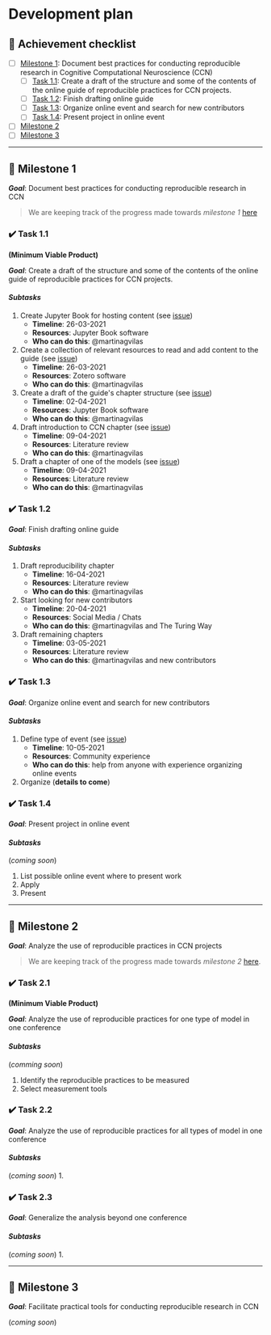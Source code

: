 # Development plan

## :muscle: Achievement checklist
- [ ] [Milestone 1](#pushpin-milestone-1): Document best practices for conducting reproducible research in Cognitive Computational Neuroscience (CCN)
    - [ ] [Task 1.1](#heavy_check_mark-task-1.1): Create a draft of the structure and some of the contents of the online guide of reproducible practices for CCN projects.
    - [ ] [Task 1.2](#heavy_check_mark-task-1.2): Finish drafting online guide
    - [ ] [Task 1.3](#heavy_check_mark-task-1.3): Organize online event and search for new contributors
    - [ ] [Task 1.4](#heavy_check_mark-task-1.4): Present project in online event
- [ ] [Milestone 2](#pushpin-milestone-2)
- [ ] [Milestone 3](#pushpin-milestone-3)

--- 
## :pushpin: Milestone 1
__*Goal*__: Document best practices for conducting reproducible research in CCN
> We are keeping track of the progress made towards _milestone 1_ [here](https://github.com/martinagvilas/repcone/projects/1)

### :heavy_check_mark: Task 1.1
__(Minimum Viable Product)__

__*Goal*__: Create a draft of the structure and some of the contents of the online guide of reproducible practices for CCN projects.

#### _Subtasks_
1. Create Jupyter Book for hosting content (see [issue](https://github.com/martinagvilas/repcone/issues/1))
    - __Timeline__: 26-03-2021
    - __Resources__: Jupyter Book software
    - __Who can do this__: @martinagvilas
2. Create a collection of relevant resources to read and add content to the guide (see [issue](https://github.com/martinagvilas/repcone/issues/2))
    - __Timeline__: 26-03-2021
    - __Resources__: Zotero software
    - __Who can do this__: @martinagvilas
3. Create a draft of the guide's chapter structure (see [issue](https://github.com/martinagvilas/repcone/issues/4))
    - __Timeline__: 02-04-2021
    - __Resources__: Jupyter Book software
    - __Who can do this__: @martinagvilas
4. Draft introduction to CCN chapter (see [issue](https://github.com/martinagvilas/repcone/issues/10))
    - __Timeline__: 09-04-2021
    - __Resources__: Literature review
    - __Who can do this__: @martinagvilas
5. Draft a chapter of one of the models (see [issue](https://github.com/martinagvilas/repcone/issues/11))
    - __Timeline__: 09-04-2021
    - __Resources__: Literature review
    - __Who can do this__: @martinagvilas

### :heavy_check_mark: Task 1.2
__*Goal*__: Finish drafting online guide

#### _Subtasks_
1. Draft reproducibility chapter
    - __Timeline__: 16-04-2021
    - __Resources__: Literature review
    - __Who can do this__: @martinagvilas
2. Start looking for new contributors
    - __Timeline__: 20-04-2021
    - __Resources__: Social Media / Chats
    - __Who can do this__: @martinagvilas and The Turing Way
3. Draft remaining chapters
    - __Timeline__: 03-05-2021
    - __Resources__: Literature review
    - __Who can do this__: @martinagvilas and new contributors

### :heavy_check_mark: Task 1.3
__*Goal*__: Organize online event and search for new contributors

#### _Subtasks_
1. Define type of event (see [issue]())
    - __Timeline__: 10-05-2021
    - __Resources__: Community experience
    - __Who can do this__: help from anyone with experience organizing online events
2. Organize (__details to come__)

### :heavy_check_mark: Task 1.4
__*Goal*__: Present project in online event

#### _Subtasks_
 (_coming soon_)
1. List possible online event where to present work
2. Apply
3. Present


--- 
## :pushpin: Milestone 2
__*Goal*__: Analyze the use of reproducible practices in CCN projects
> We are keeping track of the progress made towards _milestone 2_ [here](https://github.com/martinagvilas/repcone/projects/5).

### :heavy_check_mark: Task 2.1
__(Minimum Viable Product)__

__*Goal*__: Analyze the use of reproducible practices for one type of model in one conference

#### _Subtasks_
 (_comming soon_)
1. Identify the reproducible practices to be measured
2. Select measurement tools

### :heavy_check_mark: Task 2.2
__*Goal*__: Analyze the use of reproducible practices for all types of model in one conference

#### _Subtasks_
 (_coming soon_)
1. 

### :heavy_check_mark: Task 2.3
__*Goal*__: Generalize the analysis beyond one conference

#### _Subtasks_
 (_coming soon_)
1. 

--- 
## :pushpin: Milestone 3
__*Goal*__: Facilitate practical tools for conducting reproducible research in CCN

(_coming soon_)